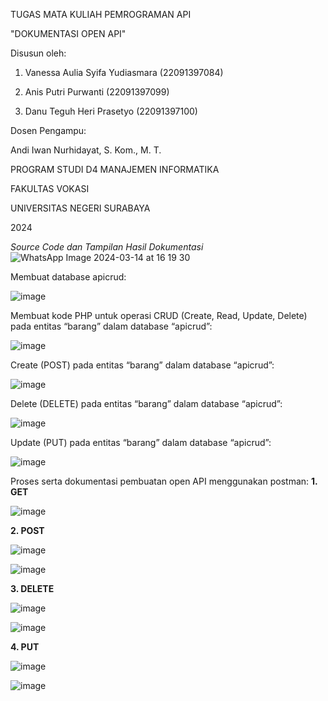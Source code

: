 TUGAS MATA KULIAH PEMROGRAMAN API

"DOKUMENTASI OPEN API"

Disusun oleh:

1. Vanessa Aulia Syifa Yudiasmara (22091397084)
   
2. Anis Putri Purwanti (22091397099)
   
3. Danu Teguh Heri Prasetyo (22091397100)

Dosen Pengampu:

Andi Iwan Nurhidayat, S. Kom., M. T.

PROGRAM STUDI D4 MANAJEMEN INFORMATIKA

FAKULTAS VOKASI

UNIVERSITAS NEGERI SURABAYA

2024


*Source Code dan Tampilan Hasil Dokumentasi*
![WhatsApp Image 2024-03-14 at 16 19 30](https://github.com/anispp/Tugas-2_Pemrograman-API_Kelompok-5/assets/114341153/a5a45aba-5e02-43a3-bded-2f186acfe850)


Membuat database apicrud:

![image](https://github.com/anispp/Pemrograman-API_Kelompok-5/assets/120777302/b5737016-1bfc-43ab-abd6-8e8546e29231)

Membuat kode PHP untuk operasi CRUD (Create, Read, Update, Delete) pada entitas “barang” dalam database “apicrud”:

![image](https://github.com/anispp/Pemrograman-API_Kelompok-5/assets/120777302/cc6f79ab-ad1d-4042-85df-dc7352eca113)

Create (POST) pada entitas “barang” dalam database “apicrud”:

![image](https://github.com/anispp/Pemrograman-API_Kelompok-5/assets/120777302/a77d7ce2-e9cf-428d-ae6b-98e5122fbd56)

Delete (DELETE) pada entitas “barang” dalam database “apicrud”:

![image](https://github.com/anispp/Pemrograman-API_Kelompok-5/assets/120777302/f0cb4335-0008-4378-ac33-b94510c793fb)

Update (PUT) pada entitas “barang” dalam database “apicrud”:

![image](https://github.com/anispp/Pemrograman-API_Kelompok-5/assets/120777302/9f5ecfa5-9717-4d68-95ef-3724ca4a8eb2)

Proses serta dokumentasi pembuatan open API menggunakan postman:
**1. GET**

![image](https://github.com/anispp/Pemrograman-API_Kelompok-5/assets/120777302/d4398cf3-9c2e-48fc-bc36-85fe79b11dea)

**2. POST**

![image](https://github.com/anispp/Pemrograman-API_Kelompok-5/assets/120777302/e7d2f9b2-22be-4fb9-9554-352fa7935f95)

![image](https://github.com/anispp/Pemrograman-API_Kelompok-5/assets/120777302/c46775e1-5e04-44e6-ba11-3014533a1c0f)

**3. DELETE**

![image](https://github.com/anispp/Pemrograman-API_Kelompok-5/assets/120777302/d128a59b-e170-4fd0-89fa-1d953f8a8c33)

![image](https://github.com/anispp/Pemrograman-API_Kelompok-5/assets/120777302/d209feb8-73c7-4606-b16d-0b3ccf90896d)

**4. PUT**

![image](https://github.com/anispp/Pemrograman-API_Kelompok-5/assets/120777302/a0f10b0e-4bfd-4a74-93a5-6a214a9861fa)

![image](https://github.com/anispp/Pemrograman-API_Kelompok-5/assets/120777302/59bbe3aa-28b9-43b2-825a-fa1e6f19856b)
